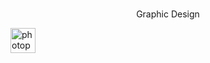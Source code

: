 <h1 align="center"></h1>
<p align="center">Graphic Design</p>
<p> <a href="https://www.w3schools.com/cs/" target="_blank" rel="noreferrer"> <img src="https://en.wikipedia.org/wiki/File:Photopea_logo.svg" alt="photopea" width="40" height="40"/> <a/> <p/> 
<br>
<p align="center"></p>

